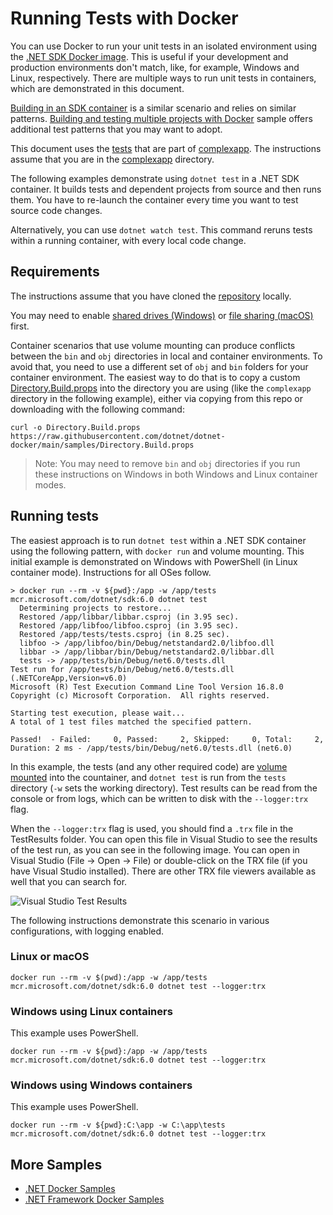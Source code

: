 # Running Tests with Docker

You can use Docker to run your unit tests in an isolated environment using the [.NET SDK Docker image](https://hub.docker.com/_/microsoft-dotnet-sdk/). This is useful if your development and production environments don't match, like, for example, Windows and Linux, respectively. There are multiple ways to run unit tests in containers, which are demonstrated in this document.

[Building in an SDK container](build-in-sdk-container.md) is a similar scenario and relies on similar patterns. [Building and testing multiple projects with Docker](https://github.com/dotnet/dotnet-docker/blob/samples/samples/complexapp/README.md) sample offers additional test patterns that you may want to adopt.

This document uses the [tests](complexapp/tests) that are part of [complexapp](complexapp). The instructions assume that you are in the [complexapp](complexapp) directory.

The following examples demonstrate using `dotnet test` in a .NET SDK container. It builds tests and dependent projects from source and then runs them. You have to re-launch the container every time you want to test source code changes.

Alternatively, you can use `dotnet watch test`. This command reruns tests within a running container, with every local code change.

## Requirements

The instructions assume that you have cloned the [repository](https://github.com/dotnet/dotnet-docker) locally.

You may need to enable [shared drives (Windows)](https://docs.docker.com/docker-for-windows/#shared-drives) or [file sharing (macOS)](https://docs.docker.com/docker-for-mac/#file-sharing) first.

Container scenarios that use volume mounting can produce conflicts between the `bin` and `obj` directories in local and container environments.  To avoid that, you need to use a different set of `obj` and `bin` folders for your container environment. The easiest way to do that is to copy a custom [Directory.Build.props](Directory.Build.props) into the directory you are using (like the `complexapp` directory in the following example), either via copying from this repo or downloading with the following command:

```console
curl -o Directory.Build.props https://raw.githubusercontent.com/dotnet/dotnet-docker/main/samples/Directory.Build.props
```

> Note: You may need to remove `bin` and `obj` directories if you run these instructions on Windows in both Windows and Linux container modes.

## Running tests

The easiest approach is to run `dotnet test` within a .NET SDK container using the following pattern, with `docker run` and volume mounting.  This initial example is demonstrated on Windows with PowerShell (in Linux container mode). Instructions for all OSes follow.

```console
> docker run --rm -v ${pwd}:/app -w /app/tests mcr.microsoft.com/dotnet/sdk:6.0 dotnet test
  Determining projects to restore...
  Restored /app/libbar/libbar.csproj (in 3.95 sec).
  Restored /app/libfoo/libfoo.csproj (in 3.95 sec).
  Restored /app/tests/tests.csproj (in 8.25 sec).
  libfoo -> /app/libfoo/bin/Debug/netstandard2.0/libfoo.dll
  libbar -> /app/libbar/bin/Debug/netstandard2.0/libbar.dll
  tests -> /app/tests/bin/Debug/net6.0/tests.dll
Test run for /app/tests/bin/Debug/net6.0/tests.dll (.NETCoreApp,Version=v6.0)
Microsoft (R) Test Execution Command Line Tool Version 16.8.0
Copyright (c) Microsoft Corporation.  All rights reserved.

Starting test execution, please wait...
A total of 1 test files matched the specified pattern.

Passed!  - Failed:     0, Passed:     2, Skipped:     0, Total:     2, Duration: 2 ms - /app/tests/bin/Debug/net6.0/tests.dll (net6.0)
 ```

In this example, the tests (and any other required code) are [volume mounted](https://docs.docker.com/engine/admin/volumes/volumes/) into the countainer, and `dotnet test` is run from the `tests` directory (`-w` sets the working directory). Test results can be read from the console or from logs, which can be written to disk with the `--logger:trx` flag.

When the `--logger:trx` flag is used, you should find a `.trx` file in the TestResults folder. You can open this file in Visual Studio to see the results of the test run, as you can see in the following image. You can open in Visual Studio (File -> Open -> File) or double-click on the TRX file (if you have Visual Studio installed). There are other TRX file viewers available as well that you can search for.

![Visual Studio Test Results](https://user-images.githubusercontent.com/2608468/35361940-2f5ab914-0118-11e8-9c40-4f252f4568f0.png)

The following instructions demonstrate this scenario in various configurations, with logging enabled.

### Linux or macOS

```console
docker run --rm -v $(pwd):/app -w /app/tests mcr.microsoft.com/dotnet/sdk:6.0 dotnet test --logger:trx
```

### Windows using Linux containers

This example uses PowerShell.

```console
docker run --rm -v ${pwd}:/app -w /app/tests mcr.microsoft.com/dotnet/sdk:6.0 dotnet test --logger:trx
```

### Windows using Windows containers

This example uses PowerShell.

```console
docker run --rm -v ${pwd}:C:\app -w C:\app\tests mcr.microsoft.com/dotnet/sdk:6.0 dotnet test --logger:trx
```

## More Samples

* [.NET Docker Samples](../README.md)
* [.NET Framework Docker Samples](https://github.com/microsoft/dotnet-framework-docker-samples/)
